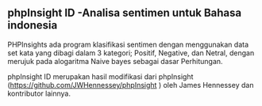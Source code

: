 phpInsight ID -Analisa sentimen untuk Bahasa indonesia
---------
PHPInsights ada program klasifikasi sentimen dengan menggunakan data set kata yang dibagi dalam 3 kategori; Positif, Negative, dan Netral, dengan merujuk pada alogaritma Naive bayes sebagai dasar Perhitungan.

phpInsight ID merupakan hasil modifikasi dari phpInsight (https://github.com/JWHennessey/phpInsight )  oleh James Hennessey dan kontributor lainnya.
